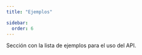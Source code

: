 ```yaml
---
title: "Ejemplos"

sidebar:
  order: 6
---
```


Sección con la lista de ejemplos para el uso del API.
